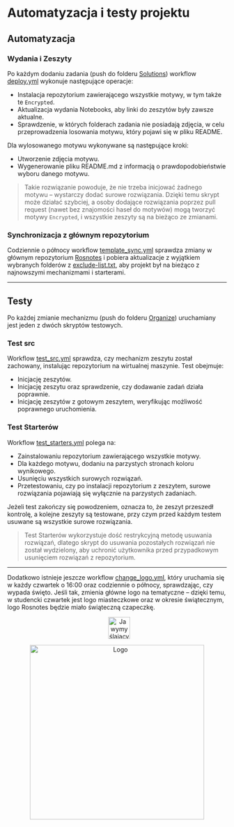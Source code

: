 # Automatyzacja i testy projektu

## Automatyzacja

### Wydania i Zeszyty

Po każdym dodaniu zadania (push do folderu [Solutions](../../Solutions)) workflow [deploy.yml](./deploy.yml) wykonuje następujące operacje:
- Instalacja repozytorium zawierającego wszystkie motywy, w tym także te `Encrypted`.
- Aktualizacja wydania Notebooks, aby linki do zeszytów były zawsze aktualne.
- Sprawdzenie, w których folderach zadania nie posiadają zdjęcia, w celu przeprowadzenia losowania motywu, który pojawi się w pliku README.

Dla wylosowanego motywu wykonywane są następujące kroki:
- Utworzenie zdjęcia motywu.
- Wygenerowanie pliku README.md z informacją o prawdopodobieństwie wyboru danego motywu.

> Takie rozwiązanie powoduje, że nie trzeba inicjować żadnego motywu – wystarczy dodać surowe rozwiązania. Dzięki temu skrypt może działać szybciej, a osoby dodające rozwiązania poprzez pull request (nawet bez znajomości haseł do motywów) mogą tworzyć motywy `Encrypted`, i wszystkie zeszyty są na bieżąco ze zmianami.

### Synchronizacja z głównym repozytorium  

Codziennie o północy workflow [template_sync.yml](./template_sync.yml) sprawdza zmiany w głównym repozytorium [Rosnotes](https://github.com/kamilGie/Rosnotes) i pobiera aktualizacje z wyjątkiem wybranych folderów z [exclude-list.txt](./exclude-list.txt), aby projekt był na bieżąco z najnowszymi mechanizmami i starterami.

---

## Testy

Po każdej zmianie mechanizmu (push do folderu [Organize](../../Organize)) uruchamiany jest jeden z dwóch skryptów testowych.

### Test src

Workflow [test_src.yml](./test_src.yml) sprawdza, czy mechanizm zeszytu został zachowany, instalując repozytorium na wirtualnej maszynie. Test obejmuje:
- Inicjację zeszytów.
- Inicjację zeszytu oraz sprawdzenie, czy dodawanie zadań działa poprawnie.
- Inicjację zeszytów z gotowym zeszytem, weryfikując możliwość poprawnego uruchomienia.

### Test Starterów

Workflow [test_starters.yml](./test_starters.yml) polega na:
- Zainstalowaniu repozytorium zawierającego wszystkie motywy.
- Dla każdego motywu, dodaniu na parzystych stronach koloru wynikowego.
- Usunięciu wszystkich surowych rozwiązań.
- Przetestowaniu, czy po instalacji repozytorium z zeszytem, surowe rozwiązania pojawiają się wyłącznie na parzystych zadaniach.

Jeżeli test zakończy się powodzeniem, oznacza to, że zeszyt przeszedł kontrolę, a kolejne zeszyty są testowane, przy czym przed każdym testem usuwane są wszystkie surowe rozwiązania.

> Test Starterów wykorzystuje dość restrykcyjną metodę usuwania rozwiązań, dlatego skrypt do usuwania pozostałych rozwiązań nie został wydzielony, aby uchronić użytkownika przed przypadkowym usunięciem rozwiązań z repozytorium.

--- 
Dodatkowo istnieje jeszcze workflow [change_logo.yml](./change_logo.yml), który uruchamia się w każdy czwartek o 16:00 oraz codziennie o północy, sprawdzając, czy wypada święto. Jeśli tak, zmienia główne logo na tematyczne – dzięki temu, w studencki czwartek jest logo miasteczkowe oraz w okresie świątecznym, logo Rosnotes będzie miało świąteczną czapeczkę.  



<p align="center">
  <img width="50" alt="Ja wymyślający ta super zmiane" src="https://github.com/user-attachments/assets/790888c2-a83b-47e0-8b60-0288f5912544" style="margin-left: 10px;">
</p>

<p align="center">
  <a href="https://www.youtube.com/watch?v=b0Zu_EqJeUA&feature=youtu.be" target="_blank">
    <picture>
      <source srcset="../Organize/src/assets/logo_light.png" media="(prefers-color-scheme: light)">
      <source srcset="../Organize/src/assets/logo_dark.png" media="(prefers-color-scheme: dark)">
      <img src="../Organize/src/assets/logo_light.png" alt="Logo" width="400">
    </picture>
</p>
